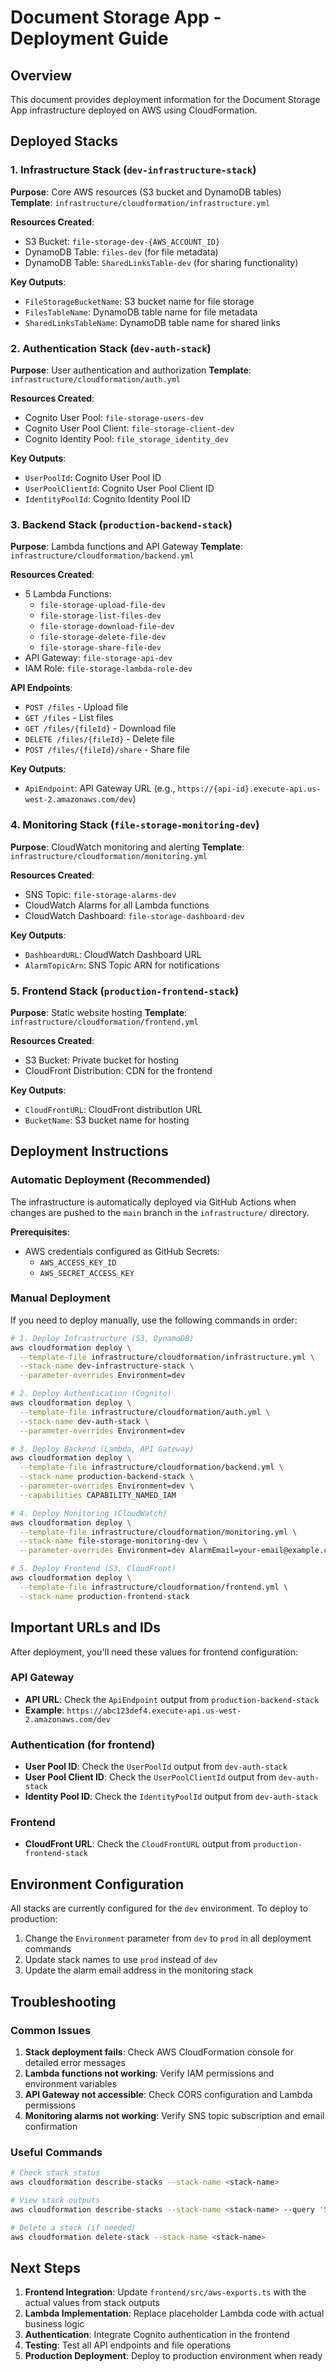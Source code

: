 # Document Storage App - Deployment Guide

## Overview
This document provides deployment information for the Document Storage App infrastructure deployed on AWS using CloudFormation.

## Deployed Stacks

### 1. Infrastructure Stack (`dev-infrastructure-stack`)
**Purpose**: Core AWS resources (S3 bucket and DynamoDB tables)
**Template**: `infrastructure/cloudformation/infrastructure.yml`

**Resources Created**:
- S3 Bucket: `file-storage-dev-{AWS_ACCOUNT_ID}`
- DynamoDB Table: `files-dev` (for file metadata)
- DynamoDB Table: `SharedLinksTable-dev` (for sharing functionality)

**Key Outputs**:
- `FileStorageBucketName`: S3 bucket name for file storage
- `FilesTableName`: DynamoDB table name for file metadata
- `SharedLinksTableName`: DynamoDB table name for shared links

### 2. Authentication Stack (`dev-auth-stack`)
**Purpose**: User authentication and authorization
**Template**: `infrastructure/cloudformation/auth.yml`

**Resources Created**:
- Cognito User Pool: `file-storage-users-dev`
- Cognito User Pool Client: `file-storage-client-dev`
- Cognito Identity Pool: `file_storage_identity_dev`

**Key Outputs**:
- `UserPoolId`: Cognito User Pool ID
- `UserPoolClientId`: Cognito User Pool Client ID
- `IdentityPoolId`: Cognito Identity Pool ID

### 3. Backend Stack (`production-backend-stack`)
**Purpose**: Lambda functions and API Gateway
**Template**: `infrastructure/cloudformation/backend.yml`

**Resources Created**:
- 5 Lambda Functions:
  - `file-storage-upload-file-dev`
  - `file-storage-list-files-dev`
  - `file-storage-download-file-dev`
  - `file-storage-delete-file-dev`
  - `file-storage-share-file-dev`
- API Gateway: `file-storage-api-dev`
- IAM Role: `file-storage-lambda-role-dev`

**API Endpoints**:
- `POST /files` - Upload file
- `GET /files` - List files
- `GET /files/{fileId}` - Download file
- `DELETE /files/{fileId}` - Delete file
- `POST /files/{fileId}/share` - Share file

**Key Outputs**:
- `ApiEndpoint`: API Gateway URL (e.g., `https://{api-id}.execute-api.us-west-2.amazonaws.com/dev`)

### 4. Monitoring Stack (`file-storage-monitoring-dev`)
**Purpose**: CloudWatch monitoring and alerting
**Template**: `infrastructure/cloudformation/monitoring.yml`

**Resources Created**:
- SNS Topic: `file-storage-alarms-dev`
- CloudWatch Alarms for all Lambda functions
- CloudWatch Dashboard: `file-storage-dashboard-dev`

**Key Outputs**:
- `DashboardURL`: CloudWatch Dashboard URL
- `AlarmTopicArn`: SNS Topic ARN for notifications

### 5. Frontend Stack (`production-frontend-stack`)
**Purpose**: Static website hosting
**Template**: `infrastructure/cloudformation/frontend.yml`

**Resources Created**:
- S3 Bucket: Private bucket for hosting
- CloudFront Distribution: CDN for the frontend

**Key Outputs**:
- `CloudFrontURL`: CloudFront distribution URL
- `BucketName`: S3 bucket name for hosting

## Deployment Instructions

### Automatic Deployment (Recommended)
The infrastructure is automatically deployed via GitHub Actions when changes are pushed to the `main` branch in the `infrastructure/` directory.

**Prerequisites**:
- AWS credentials configured as GitHub Secrets:
  - `AWS_ACCESS_KEY_ID`
  - `AWS_SECRET_ACCESS_KEY`

### Manual Deployment
If you need to deploy manually, use the following commands in order:

```bash
# 1. Deploy Infrastructure (S3, DynamoDB)
aws cloudformation deploy \
  --template-file infrastructure/cloudformation/infrastructure.yml \
  --stack-name dev-infrastructure-stack \
  --parameter-overrides Environment=dev

# 2. Deploy Authentication (Cognito)
aws cloudformation deploy \
  --template-file infrastructure/cloudformation/auth.yml \
  --stack-name dev-auth-stack \
  --parameter-overrides Environment=dev

# 3. Deploy Backend (Lambda, API Gateway)
aws cloudformation deploy \
  --template-file infrastructure/cloudformation/backend.yml \
  --stack-name production-backend-stack \
  --parameter-overrides Environment=dev \
  --capabilities CAPABILITY_NAMED_IAM

# 4. Deploy Monitoring (CloudWatch)
aws cloudformation deploy \
  --template-file infrastructure/cloudformation/monitoring.yml \
  --stack-name file-storage-monitoring-dev \
  --parameter-overrides Environment=dev AlarmEmail=your-email@example.com

# 5. Deploy Frontend (S3, CloudFront)
aws cloudformation deploy \
  --template-file infrastructure/cloudformation/frontend.yml \
  --stack-name production-frontend-stack
```

## Important URLs and IDs

After deployment, you'll need these values for frontend configuration:

### API Gateway
- **API URL**: Check the `ApiEndpoint` output from `production-backend-stack`
- **Example**: `https://abc123def4.execute-api.us-west-2.amazonaws.com/dev`

### Authentication (for frontend)
- **User Pool ID**: Check the `UserPoolId` output from `dev-auth-stack`
- **User Pool Client ID**: Check the `UserPoolClientId` output from `dev-auth-stack`
- **Identity Pool ID**: Check the `IdentityPoolId` output from `dev-auth-stack`

### Frontend
- **CloudFront URL**: Check the `CloudFrontURL` output from `production-frontend-stack`

## Environment Configuration

All stacks are currently configured for the `dev` environment. To deploy to production:

1. Change the `Environment` parameter from `dev` to `prod` in all deployment commands
2. Update stack names to use `prod` instead of `dev`
3. Update the alarm email address in the monitoring stack

## Troubleshooting

### Common Issues
1. **Stack deployment fails**: Check AWS CloudFormation console for detailed error messages
2. **Lambda functions not working**: Verify IAM permissions and environment variables
3. **API Gateway not accessible**: Check CORS configuration and Lambda permissions
4. **Monitoring alarms not working**: Verify SNS topic subscription and email confirmation

### Useful Commands
```bash
# Check stack status
aws cloudformation describe-stacks --stack-name <stack-name>

# View stack outputs
aws cloudformation describe-stacks --stack-name <stack-name> --query 'Stacks[0].Outputs'

# Delete a stack (if needed)
aws cloudformation delete-stack --stack-name <stack-name>
```

## Next Steps

1. **Frontend Integration**: Update `frontend/src/aws-exports.ts` with the actual values from stack outputs
2. **Lambda Implementation**: Replace placeholder Lambda code with actual business logic
3. **Authentication**: Integrate Cognito authentication in the frontend
4. **Testing**: Test all API endpoints and file operations
5. **Production Deployment**: Deploy to production environment when ready
